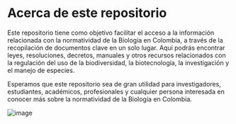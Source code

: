 # Acerca de este repositorio

Este repositorio tiene como objetivo facilitar el acceso a la información relacionada con la normatividad de la Biología en Colombia, a través de la recopilación de documentos clave en un solo lugar. Aquí podrás encontrar leyes, resoluciones, decretos, manuales y otros recursos relacionados con la regulación del uso de la biodiversidad, la biotecnología, la investigación y el manejo de especies. 

Esperamos que este repositorio sea de gran utilidad para investigadores, estudiantes, académicos, profesionales y cualquier persona interesada en conocer más sobre la normatividad de la Biología en Colombia.

![image](https://user-images.githubusercontent.com/83423330/229237165-439c75fc-457d-4c4f-89ea-d171f8424c0e.png)
